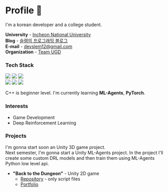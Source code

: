 # Profile 👋

I'm a korean developer and a college student.

**University** - [Incheon National University](https://www.inu.ac.kr/mbshome/mbs/inuengl/index.html)  
**Blog** - [슬렘의 프로그래밍 블로그](https://kgmslem.github.io/)  
**E-mail** - <devslem12@gmail.com>  
**Organization** - [Team UGD](https://github.com/Team-UGD)

<!--
**kgmslem/kgmslem** is a ✨ _special_ ✨ repository because its `README.md` (this file) appears on your GitHub profile.

Here are some ideas to get you started:

- 🔭 I’m currently working on ...
- 🌱 I’m currently learning ...
- 👯 I’m looking to collaborate on ...
- 🤔 I’m looking for help with ...
- 💬 Ask me about ...
- 📫 How to reach me: ...
- 😄 Pronouns: ...
- ⚡ Fun fact: ...
-->


### Tech Stack

<p>
 <img src="https://img.shields.io/badge/c%23-%23239120.svg?style=for-the-badge&logo=c-sharp&logoColor=white"/>
 <img src="https://img.shields.io/badge/python-3670A0?style=for-the-badge&logo=python&logoColor=ffdd54"/>
 <img src="https://img.shields.io/badge/c++-%2300599C.svg?style=for-the-badge&logo=c%2B%2B&logoColor=white"/>
 
 <br>
 
 <img src="https://img.shields.io/badge/unity-%23000000.svg?style=for-the-badge&logo=unity&logoColor=white"/>
 <img src="https://img.shields.io/badge/ML%20Agents-%23000000.svg?style=for-the-badge&logo=unity&logoColor=white"/>
 <img src="https://img.shields.io/badge/PyTorch-EE4C2C?style=for-the-badge&logo=PyTorch&logoColor=white"/>
</p>

C++ is beginner level. I'm currently learning **ML-Agents**, **PyTorch**.

### Interests

* Game Development
* Deep Reinforcement Learning

### Projects

I'm gonna start soon an Unity 3D game project.  
Next semester, I'm gonna start a Unity ML-Agents project. In the project I'll create some custom DRL models and then train them using ML-Agents Python low level api.

* **"Back to the Dungeon"** - Unity 2D game
  * [Repository](https://github.com/Team-UGD/back-to-the-dungeon-scripts) - only script files
  * [Portfolio](https://github.com/Team-UGD/back-to-the-dungeon-scripts/blob/main/Portfolios/portfolio-kgmslem.md)



